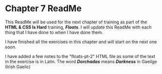 # Chapter 7 ReadMe

This ReadMe will be used for the next chapter of training as part of the **HTML & CSS Is Hard** training, ***Floats***. I will update this ReadMe with each thing that I have done to when I have done them.

I have finished all the exercises in this chapter and will start on the next one soon.

I have added a few notes to the "floats-pt-2" HTML file as some of the text in the exercise is in Latin. The word ***Dorchadas*** means ***Darkness*** in Gaeilge (Irish Gaelic)